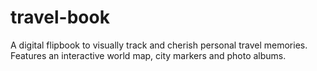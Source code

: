 # travel-book
A digital flipbook to visually track and cherish personal travel memories. Features an interactive world map, city markers and photo albums.

